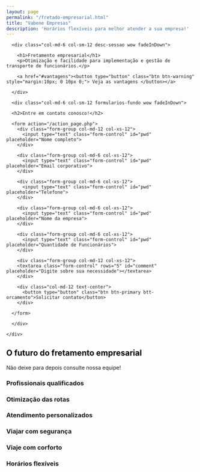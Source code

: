 ```yaml
---
layout: page
permalink: "/fretado-empresarial.html"
title: "Vabene Empresas"
description: 'Horários flexíveis para melhor atender a sua empresa!'
---
```

<div class="row">
  <div class="cointaner-fluid img-background1-fretamento  wow fadeInDown">
    <div class="img-background2  wow fadeInDown">

      <div class="col-md-6 col-sm-12 desc-sessao wow fadeInDown">

        <h1>Fretamento empresarial</h1>
        <p>Otimização e facilidade para implementação e gestão de transporte de funcionários.</p>

        <a href="#vantagens"><button type="button" class="btn btn-warning" style="margin:10px; 0 10px 0;"> Veja as vantagens </button></a>

      </div>  

      <div class="col-md-6 col-sm-12 formularios-fundo wow fadeInDown">

      <h2>Entre em contato conosco!</h2>

      <form action="/action_page.php">
        <div class="form-group col-md-12 col-xs-12">
          <input type="text" class="form-control" id="pwd" placeholder="Nome completo">
        </div>

        <div class="form-group col-md-6 col-xs-12">
          <input type="text" class="form-control" id="pwd" placeholder="Email corporativo">
        </div>

        <div class="form-group col-md-6 col-xs-12">
          <input type="text" class="form-control" id="pwd" placeholder="Telefone">
        </div>

        <div class="form-group col-md-6 col-xs-12">
          <input type="text" class="form-control" id="pwd" placeholder="Nome da empresa">
        </div>

        <div class="form-group col-md-6 col-xs-12">
          <input type="text" class="form-control" id="pwd" placeholder="Quantidade de Funcionários">
        </div>

        <div class="form-group col-md-12 col-xs-12">
        <textarea class="form-control" rows="5" id="comment" placeholder="Digite sobre sua necessidade"></textarea>
        </div>

        <div class="col-md-12 text-center">
          <button type="button" class="btn btn-primary btt-orcamento">Solicitar contato</button>
        </div>

      </form>

      </div>

    </div>  
  </div>
</div>


<div class="row text-center wow fadeInDown" id="vantagens">

  <h2 style="color:#000; margin-top:30px;">O futuro do fretamento empresarial</h2>
  <p>Não deixe para depois consulte nossa equipe!</p>

  <div class="col-md-4 col-sm-6 col-xs-12 text-center boxes">
    <i class="fas fa-user-tie fa-4x"></i>
    <h3>Profissionais qualificados</h3>
  </div>

  <div class="col-md-4 col-sm-6 col-xs-12 text-center boxes">
    <i class="fas fa-route fa-4x"></i>
    <h3>Otimização das rotas</h3>
  </div>

  <div class="col-md-4 col-sm-6 col-xs-12 text-center boxes">
    <i class="fa fa-comment fa-4x"></i>
    <h3>Atendimento personalizados</h3>
  </div>

  <div class="col-md-4 col-sm-6 col-xs-12 text-center boxes">
    <i class="fa fa-shield-alt fa-4x"></i>
    <h3>Viajar com segurança</h3>
  </div>

  <div class="col-md-4 col-sm-6 col-xs-12 text-center boxes">
    <i class="fa fa-thumbs-up fa-4x"></i>
    <h3>Viaje com corforto</h3>
  </div>

  <div class="col-md-4 col-sm-6 col-xs-12 text-center boxes">
    <i class="fa fa-history fa-4x"></i>
    <h3>Horários flexíveis</h3>
  </div>
</div>
